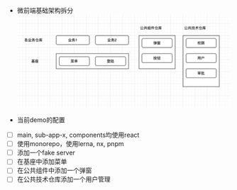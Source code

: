 - 微前端基础架构拆分
![avatar](public/org.png)


- 当前demo的配置
- [ ] main, sub-app-x, components均使用react
- [ ] 使用monorepo，使用lerna, nx, pnpm
- [ ] 添加一个fake server
- [ ] 在基座中添加菜单
- [ ] 在公共组件中添加一个弹窗
- [ ] 在公共技术仓库添加一个用户管理